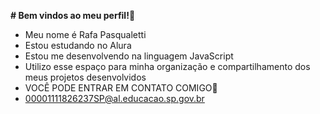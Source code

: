 **# Bem vindos ao meu perfil!💟**
- Meu nome é Rafa Pasqualetti
- Estou estudando no Alura
- Estou me desenvolvendo na linguagem JavaScript
- Utilizo esse espaço para minha organização e compartilhamento dos meus projetos desenvolvidos
- VOCÊ PODE ENTRAR EM CONTATO COMIGO📩
- 00001111826237SP@al.educacao.sp.gov.br

